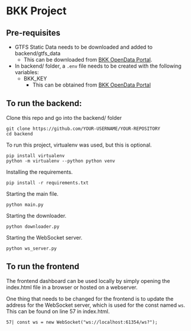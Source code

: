 # BKK Project

## Pre-requisites 
- GTFS Static Data needs to be downloaded and added to backend/gtfs_data
    - This can be downloaded from [BKK OpenData Portal](https://go.bkk.hu/api/static/v1/public-gtfs/budapest_gtfs.zip).
- In backend/ folder, a `.env` file needs to be created with the following variables:
    - BKK_KEY
        - This can be obtained from [BKK OpenData Portal](https://opendata.bkk.hu/data-sources)


## To run the backend:
Clone this repo and go into the backend/ folder
```
git clone https://github.com/YOUR-USERNAME/YOUR-REPOSITORY
cd backend
```

To run this project, virtualenv was used, but this is optional.
```
pip install virtualenv
python -m virtualenv --python python venv
```

Installing the requirements.
```
pip install -r requirements.txt
```

Starting the main file.
```
python main.py
```
Starting the downloader. 
```
python downloader.py
```
Starting the WebSocket server.
```
python ws_server.py
```

## To run the frontend
The frontend dashboard can be used locally by simply opening the index.html file in a browser or hosted on a webserver.

One thing that needs to be changed for the frontend is to update the address for the WebSocket server, which is used for the const named `ws`. This can be found on line 57 in index.html.

```
57| const ws = new WebSocket("ws://localhost:61354/ws?");
```